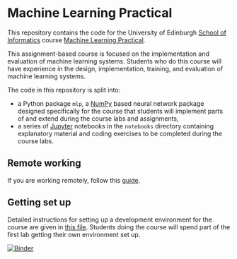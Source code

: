 # Machine Learning Practical

This repository contains the code for the University of Edinburgh [School of Informatics](http://www.inf.ed.ac.uk) course [Machine Learning Practical](http://www.inf.ed.ac.uk/teaching/courses/mlp/).

This assignment-based course is focused on the implementation and evaluation of machine learning systems. Students who do this course will have experience in the design, implementation, training, and evaluation of machine learning systems.

The code in this repository is split into:

  *  a Python package `mlp`, a [NumPy](http://www.numpy.org/) based neural network package designed specifically for the course that students will implement parts of and extend during the course labs and assignments,
  *  a series of [Jupyter](http://jupyter.org/) notebooks in the `notebooks` directory containing explanatory material and coding exercises to be completed during the course labs.

## Remote working

If you are working remotely, follow this [guide](notes/remote-working-guide.md).

## Getting set up

Detailed instructions for setting up a development environment for the course are given in [this file](notes/environment-set-up.md). Students doing the course will spend part of the first lab getting their own environment set up.

[![Binder](https://mybinder.org/badge_logo.svg)](https://mybinder.org/v2/gh/jerryzhao173985/mlpractical/mlp2020-21/coursework_2)
